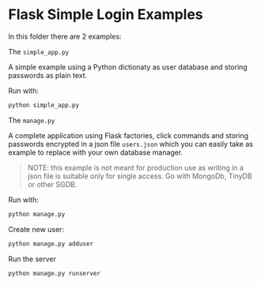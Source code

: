 # Flask Simple Login Examples

In this folder there are 2 examples:

The `simple_app.py`

A simple example using a Python dictionaty as user database and storing
passwords as plain text.

Run with:

```bash
python simple_app.py
```

The `manage.py`

A complete application using Flask factories, click commands and storing
passwords encrypted in a json file `users.json` which you can easily take
as example to replace with your own database manager.

> NOTE: this example is not meant for production use as writing in a json file
> is suitable only for single access. Go with MongoDb, TinyDB or other SGDB.

Run with:

```bash
python manage.py
```

Create new user:

```bash
python manage.py adduser
```

Run the server

```bash
python manage.py runserver
```


